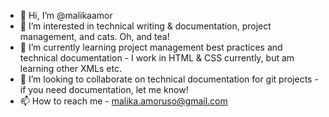 - 👋 Hi, I’m @malikaamor
- 👀 I’m interested in technical writing & documentation, project management, and cats. Oh, and tea! 
- 🌱 I’m currently learning project management best practices and technical documentation - I work in HTML & CSS currently, but am learning other XMLs etc. 
- 💞️ I’m looking to collaborate on technical documentation for git projects - if you need documentation, let me know! 
- 📫 How to reach me - malika.amoruso@gmail.com

<!---
malikaamor/malikaamor is a ✨ special ✨ repository because its `README.md` (this file) appears on your GitHub profile.
You can click the Preview link to take a look at your changes.
--->
